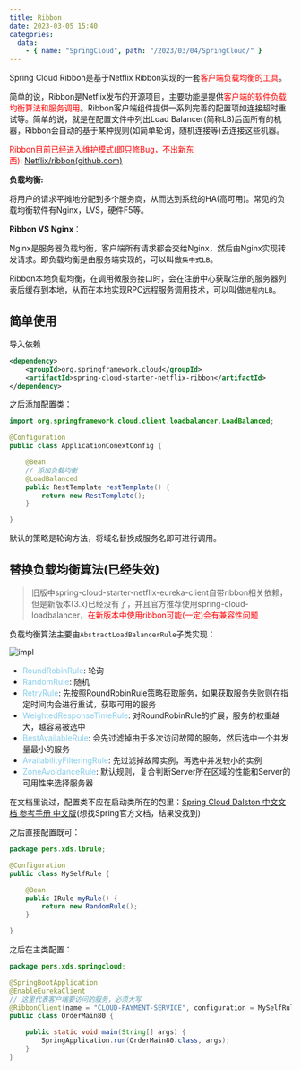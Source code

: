 ```yaml
---
title: Ribbon
date: 2023-03-05 15:40
categories:
  data:
    - { name: "SpringCloud", path: "/2023/03/04/SpringCloud/" }
---
```


Spring Cloud Ribbon是基于Netflix Ribbon实现的一套<font color="red">客户端负载均衡的工具</font>。

简单的说，Ribbon是Netflix发布的开源项目，主要功能是提供<font color="red">客户端的软件负载均衡算法和服务调用</font>。Ribbon客户端组件提供一系列完善的配置项如连接超时重试等。简单的说，就是在配置文件中列出Load Balancer(简称LB)后面所有的机器，Ribbon会自动的基于某种规则(如简单轮询，随机连接等)去连接这些机器。

<font color="red">Ribbon目前已经进入维护模式(即只修Bug，不出新东西): [Netflix/ribbon(github.com)](https://github.com/Netflix/ribbon)</font>

**负载均衡:**

​	将用户的请求平摊地分配到多个服务商，从而达到系统的HA(高可用)。常见的负载均衡软件有Nginx，LVS，硬件F5等。

**Ribbon VS Nginx**：

​	Nginx是服务器负载均衡，客户端所有请求都会交给Nginx，然后由Nginx实现转发请求。即负载均衡是由服务端实现的，可以叫做`集中式LB`。

​	Ribbon本地负载均衡，在调用微服务接口时，会在注册中心获取注册的服务器列表后缓存到本地，从而在本地实现RPC远程服务调用技术，可以叫做`进程内LB`。

## 简单使用

导入依赖

```xml
<dependency>
    <groupId>org.springframework.cloud</groupId>
    <artifactId>spring-cloud-starter-netflix-ribbon</artifactId>
</dependency>
```

之后添加配置类：

```java
import org.springframework.cloud.client.loadbalancer.LoadBalanced;

@Configuration
public class ApplicationConextConfig {

    @Bean
    // 添加负载均衡
    @LoadBalanced
    public RestTemplate restTemplate() {
        return new RestTemplate();
    }

}
```

默认的策略是轮询方法，将域名替换成服务名即可进行调用。

## 替换负载均衡算法(已经失效)

> 旧版中spring-cloud-starter-netflix-eureka-client自带ribbon相关依赖，但是新版本(3.x)已经没有了，并且官方推荐使用spring-cloud-loadbalancer，<font color="red">在新版本中使用ribbon可能(一定)会有兼容性问题</font>

负载均衡算法主要由`AbstractLoadBalancerRule`子类实现：

![impl](https://xds.asia/public/SpringCloud/2023-2-0-d06ac3b8-44b8-479d-8ab6-de9bad94c485.png)

- <font color="skyblue">RoundRobinRule</font>: 轮询
- <font color="skyblue">RandomRule</font>: 随机
- <font color="skyblue">RetryRule</font>: 先按照RoundRobinRule策略获取服务，如果获取服务失败则在指定时间内会进行重试，获取可用的服务
- <font color="skyblue">WeightedResponseTimeRule</font>: 对RoundRobinRule的扩展，服务的权重越大，越容易被选中
- <font color="skyblue">BestAvailableRule</font>: 会先过滤掉由于多次访问故障的服务，然后选中一个并发量最小的服务
- <font color="skyblue">AvailabilityFilteringRule</font>: 先过滤掉故障实例，再选中并发较小的实例
- <font color="skyblue">ZoneAvoidanceRule</font>: 默认规则，复合判断Server所在区域的性能和Server的可用性来选择服务器

在文档里说过，配置类不应在启动类所在的包里：[Spring Cloud Dalston 中文文档 参考手册 中文版](https://www.springcloud.cc/spring-cloud-dalston.html#spring-cloud-ribbon)(想找Spring官方文档，结果没找到)

之后直接配置既可：

```java
package pers.xds.lbrule;

@Configuration
public class MySelfRule {

    @Bean
    public IRule myRule() {
        return new RandomRule();
    }

}
```

之后在主类配置：

```java
package pers.xds.springcloud;

@SpringBootApplication
@EnableEurekaClient
// 这里代表客户端要访问的服务，必须大写
@RibbonClient(name = "CLOUD-PAYMENT-SERVICE", configuration = MySelfRule.class)
public class OrderMain80 {

    public static void main(String[] args) {
        SpringApplication.run(OrderMain80.class, args);
    }
}
```


